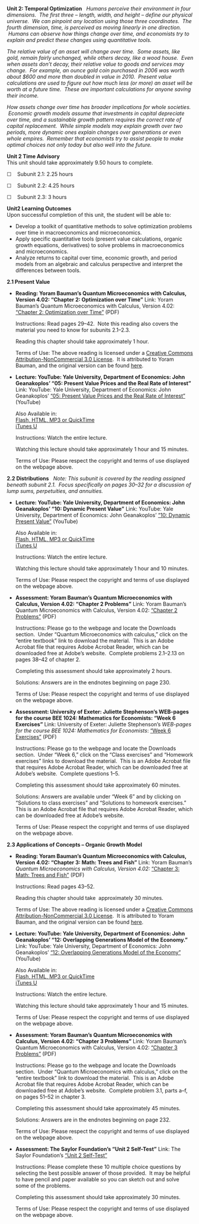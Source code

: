 **Unit 2: Temporal Optimization** <span id="2"></span> 
*Humans perceive their environment in four dimensions.  The first three
– length, width, and height – define our physical universe.  We can
pinpoint any location using those three coordinates.  The fourth
dimension, time, is perceived as moving linearly in one direction.
 Humans can observe how things change over time, and economists try to
explain and predict these changes using quantitative tools.*  
  
 *The relative value of an asset will change over time.  Some assets,
like gold, remain fairly unchanged, while others decay, like a wood
house.  Even when assets don’t decay, their relative value to goods and
services may change.  For example, an ounce gold coin purchased in 2006
was worth about $600 and more than doubled in value in 2010.  Present
value calculations are used to figure out how much less (or more) an
asset will be worth at a future time.  These are important calculations
for anyone saving their income.*  
  
 *How assets change over time has broader implications for whole
societies.  Economic growth models assume that investments in capital
depreciate over time, and a sustainable growth pattern requires the
correct rate of capital replacement.  While simple models may explain
growth over two periods, more dynamic ones explain changes over
generations or even whole empires.  Remember that economists try to
assist people to make optimal choices not only today but also well into
the future.*

**Unit 2 Time Advisory**  
This unit should take approximately 9.50 hours to complete.  
  
 ☐    Subunit 2.1: 2.25 hours  
  
 ☐    Subunit 2.2: 4.25 hours  
  
 ☐    Subunit 2.3: 3 hours

**Unit2 Learning Outcomes**  
Upon successful completion of this unit, the student will be able to:
-   Develop a toolkit of quantitative methods to solve optimization
    problems over time in macroeconomics and microeconomics.
-   Apply specific quantitative tools (present value calculations,
    organic growth equations, derivatives) to solve problems in
    macroeconomics and microeconomics.
-   Analyze returns to capital over time, economic growth, and period
    models from an algebraic and calculus perspective and interpret the
    differences between tools. 

**2.1 Present Value** <span id="2.1"></span> 
-   **Reading: Yoram Bauman’s Quantum Microeconomics with Calculus,
    Version 4.02: “Chapter 2: Optimization over Time”**
    Link: Yoram Bauman’s Quantum Microeconomics with Calculus, Version
    4.02: [“Chapter 2: Optimization over
    Time”](https://resources.saylor.org/archived/wp-content/uploads/2012/07/ECON001_Bauman.pdf)
    (PDF)  
      
     Instructions: Read pages 29–42.  Note this reading also covers the
    material you need to know for subunits 2.1–2.3.  
      
     Reading this chapter should take approximately 1 hour.  
      
     Terms of Use: The above reading is licensed under a [Creative
    Commons Attribution-NonCommercial 3.0
    License](http://creativecommons.org/licenses/by-nc/3.0/).  It is
    attributed to Yoram Bauman, and the original version can be found
    [here](http://www.smallparty.org/yoram/quantum/).

-   **Lecture: YouTube: Yale University, Department of Economics: John
    Geanakoplos’ “05: Present Value Prices and the Real Rate of
    Interest”**
    Link: YouTube: Yale University, Department of Economics: John
    Geanakoplos’ [“05: Present Value Prices and the Real Rate of
    Interest”](http://www.youtube.com/watch?v=IVxmtb3zTlk) (YouTube)  
      
     Also Available in:  
     [Flash, HTML, MP3 or
    QuickTime](http://oyc.yale.edu/economics/econ-251/lecture-5)  
     [iTunes
    U](http://itunes.apple.com/us/itunes-u/financial-theory-video/id428500350)  
      
     Instructions: Watch the entire lecture.  
      
     Watching this lecture should take approximately 1 hour and 15
    minutes.  
      
     Terms of Use: Please respect the copyright and terms of use
    displayed on the webpage above.

**2.2 Distributions** <span id="2.2"></span> 
*Note: This subunit is covered by the reading assigned beneath subunit
2.1.  Focus specifically on pages 30–32 for a discussion of lump sums,
perpetuities, and annuities.*

-   **Lecture: YouTube: Yale University, Department of Economics: John
    Geanakoplos’ “10: Dynamic Present Value”**
    Link: YouTube: Yale University, Department of Economics: John
    Geanakoplos’ [“10: Dynamic Present
    Value”](http://www.youtube.com/watch?v=Hgj2LL7HetM) (YouTube)  
      
     Also Available in:  
     [Flash, HTML, MP3 or
    QuickTime](http://oyc.yale.edu/economics/econ-251/lecture-10)  
     [iTunes
    U](http://itunes.apple.com/us/itunes-u/financial-theory-video/id428500350)  
      
     Instructions: Watch the entire lecture.  
      
     Watching this lecture should take approximately 1 hour and 10
    minutes.  
      
     Terms of Use: Please respect the copyright and terms of use
    displayed on the webpage above.

-   **Assessment: Yoram Bauman’s Quantum Microeconomics with Calculus,
    Version 4.02: “Chapter 2 Problems”**
    Link: Yoram Bauman’s Quantum Microeconomics with Calculus, Version
    4.02: [“Chapter 2
    Problems”](http://www.smallparty.org/yoram/quantum/) (PDF)  
      
     Instructions: Please go to the webpage and locate the Downloads
    section.  Under “Quantum Microeconomics with calculus,” click on the
    “entire textbook” link to download the material.  This is an Adobe
    Acrobat file that requires Adobe Acrobat Reader, which can be
    downloaded free at Adobe’s website.  Complete problems 2.1–2.13 on
    pages 38–42 of chapter 2.  
      
     Completing this assessment should take approximately 2 hours.  
      
     Solutions: Answers are in the endnotes beginning on page 230.  
      
     Terms of Use: Please respect the copyright and terms of use
    displayed on the webpage above.

-   **Assessment: University of Exeter: Juliette Stephenson’s WEB-pages
    for the course BEE 1024: Mathematics for Economists: “Week 6
    Exercises”**
    Link: University of Exeter: Juliette Stephenson’s *WEB-pages for the
    course BEE 1024: Mathematics for Economists*: [“Week 6
    Exercises”](http://people.exeter.ac.uk/dgbalken/ME08/ME08.html)
    (PDF)  
      
     Instructions: Please go to the webpage and locate the Downloads
    section.  Under “Week 6,” click on the “Class exercises” and
    “Homework exercises” links to download the material.  This is an
    Adobe Acrobat file that requires Adobe Acrobat Reader, which can be
    downloaded free at Adobe’s website.  Complete questions 1–5.  
      
     Completing this assessment should take approximately 60 minutes.  
      
     Solutions: Answers are available under “Week 6” and by clicking on
    “Solutions to class exercises” and “Solutions to homework
    exercises.”  This is an Adobe Acrobat file that requires Adobe
    Acrobat Reader, which can be downloaded free at Adobe’s website.  
      
     Terms of Use: Please respect the copyright and terms of use
    displayed on the webpage above.

**2.3 Applications of Concepts – Organic Growth Model** <span
id="2.3"></span> 
-   **Reading: Yoram Bauman’s Quantum Microeconomics with Calculus,
    Version 4.02: “Chapter 3: Math: Trees and Fish”**
    Link: Yoram Bauman’s *Quantum Microeconomics with Calculus, Version
    4.02:* [“Chapter 3: Math: Trees and
    Fish”](https://resources.saylor.org/archived/wp-content/uploads/2012/07/ECON001_Bauman.pdf)
    (PDF)  
      
     Instructions: Read pages 43–52.  
      
     Reading this chapter should take  approximately 30 minutes.  
      
     Terms of Use: The above reading is licensed under a [Creative
    Commons Attribution-NonCommercial 3.0
    License](http://creativecommons.org/licenses/by-nc/3.0/).  It is
    attributed to Yoram Bauman, and the original version can be found
    [here](http://www.smallparty.org/yoram/quantum/).

-   **Lecture: YouTube: Yale University, Department of Economics: John
    Geanakoplos’ “12: Overlapping Generations Model of the Economy.”**
    Link: YouTube: Yale University, Department of Economics: John
    Geanakoplos’ [“12: Overlapping Generations Model of the
    Economy”](http://www.youtube.com/watch?v=ecqWJ_7ERCI) (YouTube)  
      
     Also Available in:  
     [Flash, HTML, MP3 or
    QuickTime](http://oyc.yale.edu/economics/econ-251/lecture-12)  
     [iTunes
    U](http://itunes.apple.com/us/itunes-u/financial-theory-video/id428500350)  
      
     Instructions: Watch the entire lecture.  
      
     Watching this lecture should take approximately 1 hour and 15
    minutes.  
      
     Terms of Use: Please respect the copyright and terms of use
    displayed on the webpage above.

-   **Assessment: Yoram Bauman’s Quantum Microeconomics with Calculus,
    Version 4.02: “Chapter 3 Problems”**
    Link: Yoram Bauman’s Quantum Microeconomics with Calculus, Version
    4.02: [“Chapter 3
    Problems”](http://www.smallparty.org/yoram/quantum/) (PDF)  
      
     Instructions: Please go to the webpage and locate the Downloads
    section.  Under “Quantum Microeconomics with calculus,” click on the
    “entire textbook” link to download the material.  This is an Adobe
    Acrobat file that requires Adobe Acrobat Reader, which can be
    downloaded free at Adobe’s website.  Complete problem 3.1, parts
    a–f, on pages 51–52 in chapter 3.  
      
     Completing this assessment should take approximately 45 minutes.  
      
     Solutions: Answers are in the endnotes beginning on page 232.  
      
     Terms of Use: Please respect the copyright and terms of use
    displayed on the webpage above.

-   **Assessment: The Saylor Foundation’s “Unit 2 Self-Test”**
    Link: The Saylor Foundation’s [“Unit 2
    Self-Test”](http://school.saylor.org/mod/quiz/view.php?id=1020)  
      
     Instructions: Please complete these 10 multiple choice questions by
    selecting the best possible answer of those provided.  It may be
    helpful to have pencil and paper available so you can sketch out and
    solve some of the problems.  
      
     Completing this assessment should take approximately 30 minutes.  
      
     Terms of Use: Please respect the copyright and terms of use
    displayed on the webpage above.


